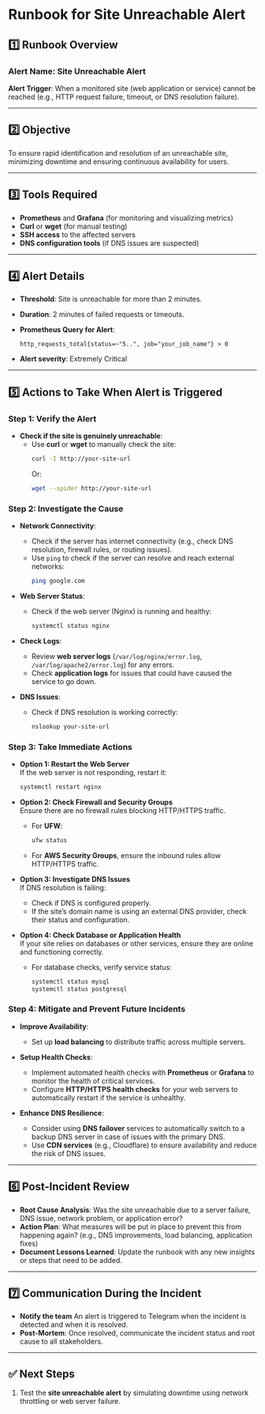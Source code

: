 # Runbook for Site Unreachable Alert

## 1️⃣ Runbook Overview

### **Alert Name**: Site Unreachable Alert

**Alert Trigger**: When a monitored site (web application or service) cannot be reached (e.g., HTTP request failure, timeout, or DNS resolution failure).

---

## 2️⃣ Objective

To ensure rapid identification and resolution of an unreachable site, minimizing downtime and ensuring continuous availability for users.

---

## 3️⃣ Tools Required

- **Prometheus** and **Grafana** (for monitoring and visualizing metrics)
- **Curl** or **wget** (for manual testing)
- **SSH access** to the affected servers
- **DNS configuration tools** (if DNS issues are suspected)

---

## 4️⃣ Alert Details

- **Threshold**: Site is unreachable for more than 2 minutes.
- **Duration**: 2 minutes of failed requests or timeouts.
- **Prometheus Query for Alert**:

  ```promql
  http_requests_total{status=~"5..", job="your_job_name"} > 0
  ```

- **Alert severity**: Extremely Critical

---

## 5️⃣ Actions to Take When Alert is Triggered

### **Step 1: Verify the Alert**

- **Check if the site is genuinely unreachable**:
  - Use **curl** or **wget** to manually check the site:
    ```bash
    curl -I http://your-site-url
    ```
    Or:
    ```bash
    wget --spider http://your-site-url
    ```

### **Step 2: Investigate the Cause**

- **Network Connectivity**:
  - Check if the server has internet connectivity (e.g., check DNS resolution, firewall rules, or routing issues).
  - Use `ping` to check if the server can resolve and reach external networks:
    ```bash
    ping google.com
    ```
- **Web Server Status**:

  - Check if the web server (Nginx) is running and healthy:
    ```bash
    systemctl status nginx
    ```

- **Check Logs**:
  - Review **web server logs** (`/var/log/nginx/error.log`, `/var/log/apache2/error.log`) for any errors.
  - Check **application logs** for issues that could have caused the service to go down.
- **DNS Issues**:
  - Check if DNS resolution is working correctly:
    ```bash
    nslookup your-site-url
    ```

### **Step 3: Take Immediate Actions**

- **Option 1: Restart the Web Server**  
  If the web server is not responding, restart it:

  ```bash
  systemctl restart nginx
  ```

- **Option 2: Check Firewall and Security Groups**  
  Ensure there are no firewall rules blocking HTTP/HTTPS traffic.

  - For **UFW**:
    ```bash
    ufw status
    ```
  - For **AWS Security Groups**, ensure the inbound rules allow HTTP/HTTPS traffic.

- **Option 3: Investigate DNS Issues**  
  If DNS resolution is failing:
  - Check if DNS is configured properly.
  - If the site’s domain name is using an external DNS provider, check their status and configuration.
- **Option 4: Check Database or Application Health**  
  If your site relies on databases or other services, ensure they are online and functioning correctly.
  - For database checks, verify service status:
    ```bash
    systemctl status mysql
    systemctl status postgresql
    ```

### **Step 4: Mitigate and Prevent Future Incidents**

- **Improve Availability**:
  - Set up **load balancing** to distribute traffic across multiple servers.
- **Setup Health Checks**:

  - Implement automated health checks with **Prometheus** or **Grafana** to monitor the health of critical services.
  - Configure **HTTP/HTTPS health checks** for your web servers to automatically restart if the service is unhealthy.

- **Enhance DNS Resilience**:
  - Consider using **DNS failover** services to automatically switch to a backup DNS server in case of issues with the primary DNS.
  - Use **CDN services** (e.g., Cloudflare) to ensure availability and reduce the risk of DNS issues.

---

## 6️⃣ Post-Incident Review

- **Root Cause Analysis**: Was the site unreachable due to a server failure, DNS issue, network problem, or application error?
- **Action Plan**: What measures will be put in place to prevent this from happening again? (e.g., DNS improvements, load balancing, application fixes)
- **Document Lessons Learned**: Update the runbook with any new insights or steps that need to be added.

---

## 7️⃣ Communication During the Incident

- **Notify the team** An alert is triggered to Telegram when the incident is detected and when it is resolved.
- **Post-Mortem**: Once resolved, communicate the incident status and root cause to all stakeholders.

---

## ✅ Next Steps

1. Test the **site unreachable alert** by simulating downtime using network throttling or web server failure.

